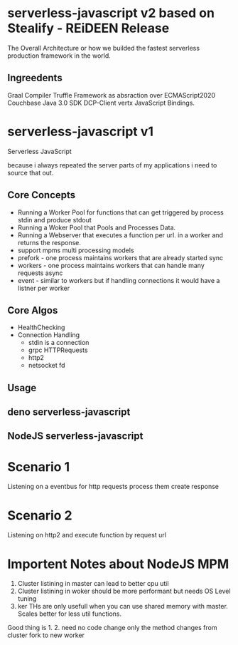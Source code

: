 # serverless-javascript v2 based on Stealify - REiDEEN Release
The Overall Architecture or how we builded the fastest serverless production framework in the world.

## Ingreedents
Graal Compiler
Truffle Framework as absraction over ECMAScript2020
Couchbase Java 3.0 SDK DCP-Client
vertx JavaScript Bindings.

# serverless-javascript v1 
Serverless JavaScript

because i always repeated the server parts of my applications i need to source that out.

## Core Concepts
- Running a Worker Pool for functions that can get triggered by process stdin and produce stdout
- Running a Woker Pool that Pools and Processes Data.
- Running a Webserver that executes a function per url. in a worker and returns the response.
- support mpms multi processing models
- prefork - one process maintains workers that are already started sync
- workers - one process maintains workers that can handle many requests async
- event - similar to workers but if handling connections it would have a listner per worker


## Core Algos
- HealthChecking
- Connection Handling
  - stdin is a connection
  - grpc HTTPRequests
  - http2
  - netsocket fd

## Usage

## deno serverless-javascript

## NodeJS serverless-javascript


# Scenario 1
Listening on a eventbus for http requests process them create response

# Scenario 2
Listening on http2 and execute function by request url

# Importent Notes about NodeJS MPM
1. Cluster listining in master can lead to better cpu util
2. Cluster listining in woker should be more performant but needs OS Level tuning
3. ker THs are only usefull when you can use shared memory with master. Scales better for less util functions.

Good thing is 1. 2. need no code change only the method changes from cluster fork to new worker
